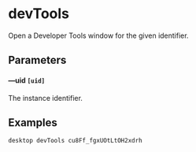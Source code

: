 # devTools

Open a Developer Tools window for the given identifier.

## Parameters

#### &ndash;&ndash;uid `[uid]`

The instance identifier.

## Examples

<code-group>
<code-block title="Open Developer Tools">

```bash
desktop devTools cu8Ff_fgxUOtLtOH2xdrh
```

</code-block>
</code-group>
